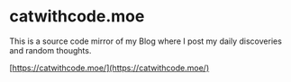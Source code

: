 # catwithcode.moe
This is a source code mirror of my Blog where I post my daily discoveries and random thoughts.

[https://catwithcode.moe/](https://catwithcode.moe/)
